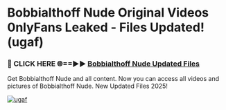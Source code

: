 # Bobbialthoff Nude Original Videos 0nlyFans Leaked - Files Updated! (ugaf)

<h3>🔴 CLICK HERE 🌐==►► <a href="https://tinyurl.com/yrmya6cz" rel="nofollow">Bobbialthoff Nude Updated Files</a></h3>

Get Bobbialthoff Nude and all content. Now you can access all videos and pictures of Bobbialthoff Nude. New Updated Files 2025!

[![ugaf](https://i.imgur.com/FMdXYCs.gif)](https://tinyurl.com/yrmya6cz)

